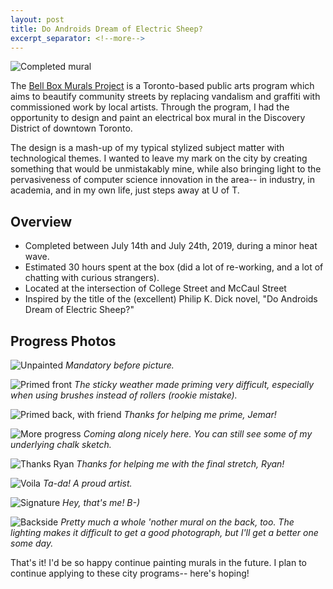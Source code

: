 ```yaml
---
layout: post
title: Do Androids Dream of Electric Sheep?
excerpt_separator: <!--more-->
---
```


![Completed mural](/public/imgs/mural/complete-front.jpg)

The [Bell Box Murals Project](https://www.facebook.com/bellboxmuralsproject/) is a Toronto-based public arts program which aims to beautify community streets by replacing vandalism and graffiti with commissioned work by local artists. Through the program, I had the opportunity to design and paint an electrical box mural in the Discovery District of downtown Toronto.

 <!--more-->

The design is a mash-up of my typical stylized subject matter with technological themes. I wanted to leave my mark on the city by creating something that would be unmistakably mine, while also bringing light to the pervasiveness of computer science innovation in the area-- in industry, in academia, and in my own life, just steps away at U of T.

## Overview

- Completed between July 14th and July 24th, 2019, during a minor heat wave.
- Estimated 30 hours spent at the box (did a lot of re-working, and a lot of chatting with curious strangers).
- Located at the intersection of College Street and McCaul Street
- Inspired by the title of the (excellent) Philip K. Dick novel, "Do Androids Dream of Electric Sheep?"

## Progress Photos

![Unpainted](/public/imgs/mural/unpainted-front.jpg)
*Mandatory before picture.*

![Primed front](/public/imgs/mural/primed-front.jpg)
*The sticky weather made priming very difficult, especially when using brushes instead of rollers (rookie mistake).*

![Primed back, with friend](/public/imgs/mural/primed-back-jemar.jpg)
*Thanks for helping me prime, Jemar!*

![More progress](/public/imgs/mural/progress-front.jpg)
*Coming along nicely here. You can still see some of my underlying chalk sketch.*

![Thanks Ryan](/public/imgs/mural/complete-ryan.jpg)
*Thanks for helping me with the final stretch, Ryan!*

![Voila](/public/imgs/mural/complete-me.jpg)
*Ta-da! A proud artist.*

![Signature](/public/imgs/mural/signature.jpg)
*Hey, that's me! B-)*

![Backside](/public/imgs/mural/complete-back.jpg)
*Pretty much a whole 'nother mural on the back, too. The lighting makes it difficult to get a good photograph, but I'll get a better one some day.*

That's it! I'd be so happy continue painting murals in the future. I plan to continue applying to these city programs-- here's hoping!

